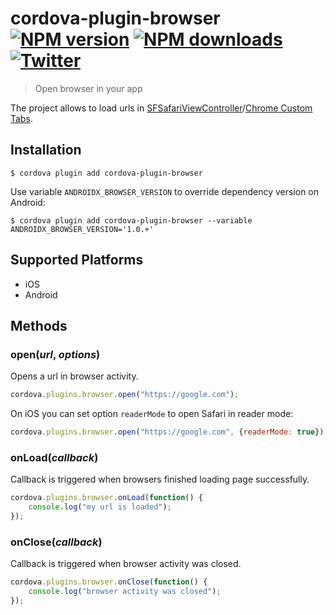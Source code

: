 # cordova-plugin-browser<br>[![NPM version][npm-version]][npm-url] [![NPM downloads][npm-downloads]][npm-url] [![Twitter][twitter-follow]][twitter-url]
> Open browser in your app

The project allows to load urls in [SFSafariViewController](https://developer.apple.com/documentation/safariservices/sfsafariviewcontroller?language=objc)/[Chrome Custom Tabs](https://developer.chrome.com/multidevice/android/customtabs). 

## Installation

    $ cordova plugin add cordova-plugin-browser

Use variable `ANDROIDX_BROWSER_VERSION` to override dependency version on Android:

    $ cordova plugin add cordova-plugin-browser --variable ANDROIDX_BROWSER_VERSION='1.0.+'

## Supported Platforms

- iOS
- Android

## Methods

### open(_url_, _options_)
Opens a url in browser activity.
```js
cordova.plugins.browser.open("https://google.com");
```

On iOS you can set option `readerMode` to open Safari in reader mode:
```js
cordova.plugins.browser.open("https://google.com", {readerMode: true});
```

### onLoad(_callback_)
Callback is triggered when browsers finished loading page successfully.
```js
cordova.plugins.browser.onLoad(function() {
    console.log("my url is loaded");
});
```

### onClose(_callback_)
Callback is triggered when browser activity was closed.
```js
cordova.plugins.browser.onClose(function() {
    console.log("browser activity was closed");
});
```

[npm-url]: https://www.npmjs.com/package/cordova-plugin-browser
[npm-version]: https://img.shields.io/npm/v/cordova-plugin-browser.svg
[npm-downloads]: https://img.shields.io/npm/dm/cordova-plugin-browser.svg
[twitter-url]: https://twitter.com/chemerisuk
[twitter-follow]: https://img.shields.io/twitter/follow/chemerisuk.svg?style=social&label=Follow%20me
